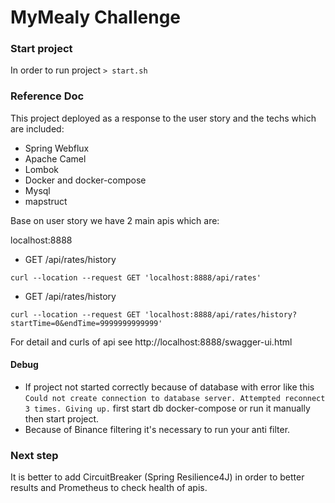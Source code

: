 # MyMealy Challenge

### Start project

In order to run project
```> start.sh```

### Reference Doc

This project deployed as a response to the user story and the techs which are included:

* Spring Webflux
* Apache Camel
* Lombok
* Docker and docker-compose
* Mysql
* mapstruct

Base on user story we have 2 main apis which are:

localhost:8888
* GET /api/rates/history

```curl --location --request GET 'localhost:8888/api/rates'```

* GET /api/rates/history

```curl --location --request GET 'localhost:8888/api/rates/history?startTime=0&endTime=9999999999999'```

For detail and curls of api see http://localhost:8888/swagger-ui.html

#### Debug
* If project not started correctly because of database with error like this ```Could not create connection to database server. Attempted reconnect 3 times. Giving up.``` first start db docker-compose or run it manually then start project.
* Because of Binance filtering it's necessary to run your anti filter.
### Next step

It is better to add CircuitBreaker (Spring Resilience4J) in order to better results and Prometheus to check health of apis. 




  
